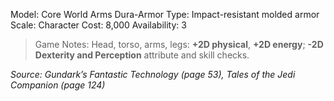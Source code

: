 Model: Core World Arms Dura-Armor
Type: Impact-resistant molded armor
Scale: Character
Cost: 8,000
Availability: 3

> Game Notes: Head, torso, arms, legs: **+2D physical**, **+2D energy**; **-2D Dexterity and Perception** attribute and skill checks.

*Source: Gundark’s Fantastic Technology (page 53), Tales of the Jedi Companion (page 124)*